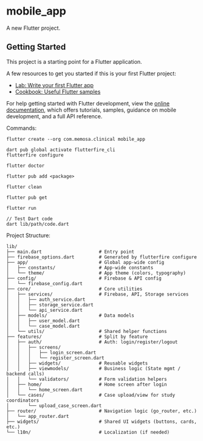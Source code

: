 # mobile_app

A new Flutter project.

## Getting Started

This project is a starting point for a Flutter application.

A few resources to get you started if this is your first Flutter project:

- [Lab: Write your first Flutter app](https://docs.flutter.dev/get-started/codelab)
- [Cookbook: Useful Flutter samples](https://docs.flutter.dev/cookbook)

For help getting started with Flutter development, view the
[online documentation](https://docs.flutter.dev/), which offers tutorials,
samples, guidance on mobile development, and a full API reference.

Commands:

```
flutter create --org com.memosa.clinical mobile_app

dart pub global activate flutterfire_cli
flutterfire configure

flutter doctor

flutter pub add <package>

flutter clean

flutter pub get

flutter run

// Test Dart code
dart lib/path/code.dart
```

Project Structure:

```
lib/
├── main.dart                     # Entry point
├── firebase_options.dart         # Generated by flutterfire configure
├── app/                          # Global app-wide config
│   ├── constants/                # App-wide constants
│   └── theme/                    # App theme (colors, typography)
├── config/                       # Firebase & API config
│   └── firebase_config.dart
├── core/                         # Core utilities
│   ├── services/                 # Firebase, API, Storage services
│   │   ├── auth_service.dart
│   │   ├── storage_service.dart
│   │   └── api_service.dart
│   ├── models/                   # Data models
│   │   ├── user_model.dart
│   │   └── case_model.dart
│   └── utils/                    # Shared helper functions
├── features/                     # Split by feature
│   ├── auth/                     # Auth: login/register/logout
│   │   ├── screens/
│   │   │   ├── login_screen.dart
│   │   │   └── register_screen.dart
│   │   ├── widgets/              # Reusable widgets
│   │   ├── viewmodels/           # Business logic (State mgmt / backend calls)
│   │   └── validators/           # Form validation helpers
│   ├── home/                     # Home screen after login
│   │   └── home_screen.dart
│   └── cases/                    # Case upload/view for study coordinators
│       └── upload_case_screen.dart
├── router/                       # Navigation logic (go_router, etc.)
│   └── app_router.dart
├── widgets/                      # Shared UI widgets (buttons, cards, etc.)
└── l10n/                         # Localization (if needed)
```
